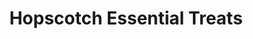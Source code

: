 ---
title: "Hopscotch Essential Treats"
url: /barnet/hopscotch-essential-treats/
shop: confectionery
---